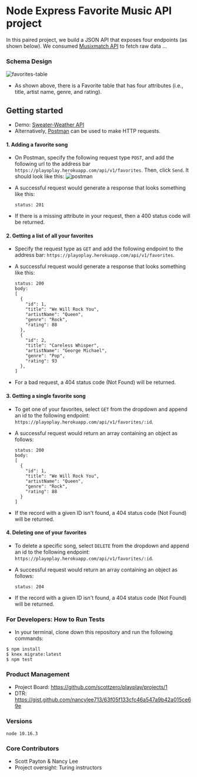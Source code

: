 # Node Express Favorite Music API project
<!-- Brief explanation -->
In this paired project, we build a JSON API that exposes four endpoints (as shown below). We consumed [Musixmatch API](https://developer.musixmatch.com/) to fetch raw data ...


### Schema Design
![favorites-table](https://user-images.githubusercontent.com/24424825/70000810-eeeb0700-1518-11ea-9ed6-2acf5369865a.png)
- As shown above, there is a Favorite table that has four attributes (i.e., title, artist name, genre, and rating).


## Getting started
- Demo: [Sweater-Weather API](https://playoplay.herokuapp.com/)
- Alternatively, [Postman](https://www.getpostman.com/downloads/) can be used to make HTTP requests.

#### 1. Adding a favorite song
- On Postman, specify the following request type `POST`, and add the following url to the address bar `https://playoplay.herokuapp.com/api/v1/favorites`. Then, click `Send`. It should look like this:
![postman](https://user-images.githubusercontent.com/24424825/70001084-a718af80-1519-11ea-9cf2-32784eb5356f.png)

- A successful request would generate a response that looks something like this:

  ```
  status: 201
  ```

- If there is a missing attribute in your request, then a 400 status code will be returned.


#### 2. Getting a list of all your favorites
- Specify the request type as `GET` and add the following endpoint to the address bar: `https://playoplay.herokuapp.com/api/v1/favorites`.

- A successful request would generate a response that looks something like this:

  ```
  status: 200
  body:
  [
    {
      "id": 1,
      "title": "We Will Rock You",
      "artistName": "Queen",
      "genre": "Rock",
      "rating": 88
    },
    {
      "id": 2,
      "title": "Careless Whisper",
      "artistName": "George Michael",
      "genre": "Pop",
      "rating": 93
    },
  ]
  ```

- For a bad request, a 404 status code (Not Found) will be returned.


#### 3. Getting a single favorite song
- To get one of your favorites, select `GET` from the dropdown and append an id to the following endpoint: `https://playoplay.herokuapp.com/api/v1/favorites/:id`.

- A successful request would return an array containing an object as follows:

  ```
  status: 200
  body:
  [
    {
      "id": 1,
      "title": "We Will Rock You",
      "artistName": "Queen",
      "genre": "Rock",
      "rating": 88
    }
  ]
  ```

- If the record with a given ID isn't found, a 404 status code (Not Found) will be returned.


#### 4. Deleting one of your favorites
- To delete a specific song, select `DELETE` from the dropdown and append an id to the following endpoint: `https://playoplay.herokuapp.com/api/v1/favorites/:id`.

- A successful request would return an array containing an object as follows:

  ```
  status: 204
  ```

- If the record with a given ID isn't found, a 404 status code (Not Found) will be returned.


### For Developers: How to Run Tests
- In your terminal, clone down this repository and run the following commands:

```
$ npm install
$ knex migrate:latest
$ npm test
```

### Product Management
- Project Board: https://github.com/scottzero/playplay/projects/1
- DTR: https://gist.github.com/nancylee713/63f05f133cfc46a547a9b42a015ce69e

### Versions
```
node 10.16.3
```

### Core Contributors
- Scott Payton & Nancy Lee
- Project oversight: Turing instructors
